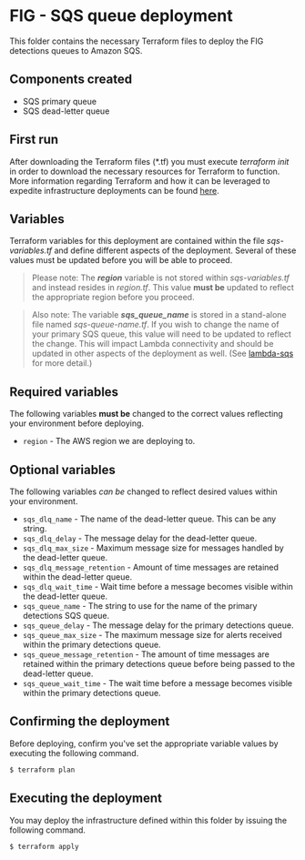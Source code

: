 # FIG - SQS queue deployment
This folder contains the necessary Terraform files to deploy the FIG detections queues to Amazon SQS. 

## Components created
+ SQS primary queue
+ SQS dead-letter queue

## First run
After downloading the Terraform files (*.tf) you must execute _terraform init_ in order to download the necessary resources for Terraform to function. More information regarding Terraform and how it can be leveraged to expedite infrastructure deployments can be found [here](https://learn.hashicorp.com/tutorials/terraform/aws-build?in=terraform/aws-get-started).

## Variables
Terraform variables for this deployment are contained within the file _sqs-variables.tf_ and define different aspects of the deployment. Several of these values must be updated
before you will be able to proceed.

> Please note: The __*region*__ variable is not stored within _sqs-variables.tf_ and instead resides in _region.tf_. This value __must be__ updated to reflect the appropriate region before you
proceed.

> Also note: The variable __*sqs_queue_name*__ is stored in a stand-alone file named _sqs-queue-name.tf_. If you wish to change the name of your primary SQS queue, this value will need to be updated to reflect the change. This will impact Lambda connectivity and should be updated in other aspects of the deployment as well. (See [lambda-sqs](../lambda-sqs) for more detail.)

## Required variables
The following variables __must be__ changed to the correct values reflecting your environment before deploying.
+ `region` - The AWS region we are deploying to.

## Optional variables
The following variables _can be_ changed to reflect desired values within your environment.
+ `sqs_dlq_name` - The name of the dead-letter queue. This can be any string.
+ `sqs_dlq_delay` - The message delay for the dead-letter queue.
+ `sqs_dlq_max_size` - Maximum message size for messages handled by the dead-letter queue.
+ `sqs_dlq_message_retention` - Amount of time messages are retained within the dead-letter queue.
+ `sqs_dlq_wait_time` - Wait time before a message becomes visible within the dead-letter queue.
+ `sqs_queue_name` - The string to use for the name of the primary detections SQS queue.
+ `sqs_queue_delay` - The message delay for the primary detections queue.
+ `sqs_queue_max_size` - The maximum message size for alerts received within the primary detections queue.
+ `sqs_queue_message_retention` - The amount of time messages are retained within the primary detections queue before being passed to the dead-letter queue.
+ `sqs_queue_wait_time` - The wait time before a message becomes visible within the primary detections queue.

## Confirming the deployment
Before deploying, confirm you've set the appropriate variable values by executing the following command.
```bash
$ terraform plan
```

## Executing the deployment
You may deploy the infrastructure defined within this folder by issuing the following command.
```bash
$ terraform apply
```
